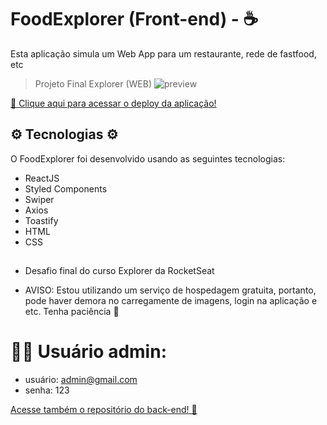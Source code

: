 # FoodExplorer (Front-end) - ☕
Esta aplicação simula um Web App para um restaurante, rede de fastfood,  etc

>Projeto Final Explorer (WEB)
![preview](https://cdn.discordapp.com/attachments/1135990801948745979/1154859433684381716/Mockups.png)

[🔗 Clique aqui para acessar o deploy da aplicação! ](https://food-explorer-front-end-cyan.vercel.app/)


## ⚙ Tecnologias ⚙ 

O FoodExplorer foi desenvolvido usando as seguintes tecnologias:

- ReactJS
- Styled Components
- Swiper
- Axios
- Toastify
- HTML
- CSS

##
- Desafio final do curso Explorer da RocketSeat

- AVISO: Estou utilizando um serviço de hospedagem gratuita, portanto, pode haver demora no carregamente de imagens, login na aplicação e etc. Tenha paciência 🙏

# 👨‍💻 Usuário admin:

- usuário: admin@gmail.com
- senha: 123


[Acesse também o repositório do back-end! 🚀](https://github.com/AxelSelbach/food-explorer_back-end)